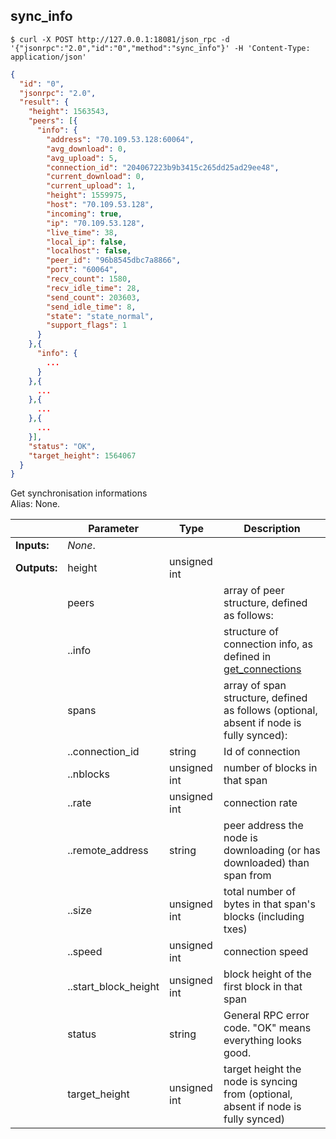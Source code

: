 ## **sync_info**


```shell
$ curl -X POST http://127.0.0.1:18081/json_rpc -d '{"jsonrpc":"2.0","id":"0","method":"sync_info"}' -H 'Content-Type: application/json'
```
```json
{
  "id": "0",
  "jsonrpc": "2.0",
  "result": {
    "height": 1563543,
    "peers": [{
      "info": {
        "address": "70.109.53.128:60064",
        "avg_download": 0,
        "avg_upload": 5,
        "connection_id": "204067223b9b3415c265dd25ad29ee48",
        "current_download": 0,
        "current_upload": 1,
        "height": 1559975,
        "host": "70.109.53.128",
        "incoming": true,
        "ip": "70.109.53.128",
        "live_time": 38,
        "local_ip": false,
        "localhost": false,
        "peer_id": "96b8545dbc7a8866",
        "port": "60064",
        "recv_count": 1580,
        "recv_idle_time": 28,
        "send_count": 203603,
        "send_idle_time": 8,
        "state": "state_normal",
        "support_flags": 1
      }
    },{
      "info": {
        ...
      }
    },{
      ...
    },{
      ...
    },{
      ...
    }],
    "status": "OK",
    "target_height": 1564067
  }
}
```
Get synchronisation informations  
Alias: None.  

|             | Parameter            | Type         | Description
| ---         | ---                  | ---          | ---
|**Inputs:**  | *None*.              |              |
|**Outputs:** | height               | unsigned int |
|             | peers                |              | array of peer structure, defined as follows:
|             | ..info               |              | structure of connection info, as defined in [get_connections](#get-connections)
|             | spans                |              | array of span structure, defined as follows (optional, absent if node is fully synced):
|             | ..connection_id      | string       | Id of connection
|             | ..nblocks            | unsigned int | number of blocks in that span
|             | ..rate               | unsigned int | connection rate
|             | ..remote_address     | string       | peer address the node is downloading (or has downloaded) than span from
|             | ..size               | unsigned int |  total number of bytes in that span's blocks (including txes)
|             | ..speed              | unsigned int |  connection speed
|             | ..start_block_height | unsigned int |  block height of the first block in that span
|             | status               | string       |  General RPC error code. "OK" means everything looks good.
|             | target_height        | unsigned int |  target height the node is syncing from (optional, absent if node is fully synced)
